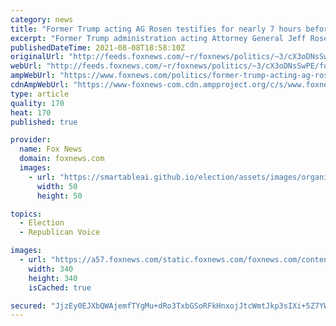 ```yaml
---
category: news
title: "Former Trump acting AG Rosen testifies for nearly 7 hours before committee investigating election interference"
excerpt: "Former Trump administration acting Attorney General Jeff Rosen testified before senators behind closed doors for nearly seven hours on Saturday in a session focused on possible election interference, Fox News has learned."
publishedDateTime: 2021-08-08T18:58:10Z
originalUrl: "http://feeds.foxnews.com/~r/foxnews/politics/~3/cX3oDNsSwPE/former-trump-acting-ag-rosen-testifies-nearly-7-hours-senate-committee-election-interference"
webUrl: "http://feeds.foxnews.com/~r/foxnews/politics/~3/cX3oDNsSwPE/former-trump-acting-ag-rosen-testifies-nearly-7-hours-senate-committee-election-interference"
ampWebUrl: "https://www.foxnews.com/politics/former-trump-acting-ag-rosen-testifies-nearly-7-hours-senate-committee-election-interference.amp"
cdnAmpWebUrl: "https://www-foxnews-com.cdn.ampproject.org/c/s/www.foxnews.com/politics/former-trump-acting-ag-rosen-testifies-nearly-7-hours-senate-committee-election-interference.amp"
type: article
quality: 170
heat: 170
published: true

provider:
  name: Fox News
  domain: foxnews.com
  images:
    - url: "https://smartableai.github.io/election/assets/images/organizations/foxnews.com-50x50.jpg"
      width: 50
      height: 50

topics:
  - Election
  - Republican Voice

images:
  - url: "https://a57.foxnews.com/static.foxnews.com/foxnews.com/content/uploads/2021/03/340/340/RonnBlitzerHeadshot.jpg?ve=1&tl=1"
    width: 340
    height: 340
    isCached: true

secured: "JjzEy0EJXbQWAjemfTYgMu+dRo3TxbGSoRFkHnxojJtcWmtJkp3sIXi+5Z7YWyOaVika4+r0ANQdgmHYZI7QxCPVn9Wmoz/8dQ+vbIa9rzMYfQM8IWkYOgS2EIw/98Um0gB8SxKHsbRw9my9BAhQDIeghxz4B5AgRtVp1skN/TjNDRhJBeohIXARlPSusp8BAV/5pCwd3g9CEHpBL9GjmbtAMvLJkl+GL8KnHhsR5YkmRZ/AcD4U6JuOLclT7oUwCYQe5I1UtClO1JL4RMZf4Ys+SU2bD3BLzVAUSoqOWvot339LovRsH8gBkrl7ls7aQuHJsojPPNGhgVZzpIir7uxIeocXFO0/y4QhpK9Zxos=;eThDFNY/RcubH0I866PkWg=="
---
```


